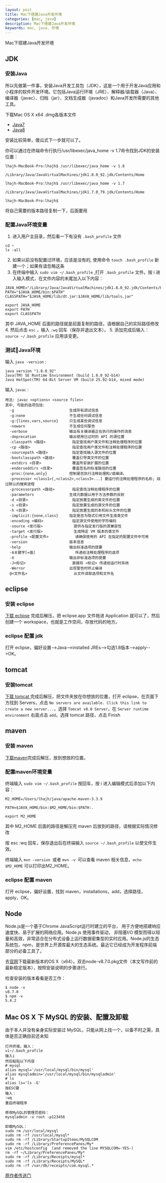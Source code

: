 ```yaml
---
layout: post
title: Mac下搭建Java开发环境
categories: [mac, java]
description: Mac下搭建Java开发环境
keywords: mac, java, 环境
---
```


Mac下搭建Java开发环境

## JDK

### 安装Java
所以先做第一件事，安装Java开发工具包（JDK），这是一个用于开发Java应用和小程序的软件开发环境。它包括Java运行环境（JRE）、解释器/装载器（Java）、编译器（javac）、归档（jar）、文档生成器（javadoc）和Java开发所需要的其他工具。

下载Mac OS X x64 .dmg各版本文件

- [Java7](http://www.oracle.com/technetwork/java/javase/downloads/jdk7-downloads-1880260.html)
- [Java8](http://www.oracle.com/technetwork/java/javase/downloads/jdk8-downloads-2133151.html)

安装比较简单，傻瓜式下一步就可以了。

你可以通过在终端命令行执行/usr/libexec/java_home -v 1.7命令找到JDK的安装位置：

```
lhajh-MacBook-Pro:lhajh$ /usr/libexec/java_home -v 1.8

/Library/Java/JavaVirtualMachines/jdk1.8.0_92.jdk/Contents/Home

lhajh-MacBook-Pro:lhajh$ /usr/libexec/java_home -v 1.7

/Library/Java/JavaVirtualMachines/jdk1.7.0_79.jdk/Contents/Home

lhajh-MacBook-Pro:lhajh$
```

将自己需要的版本路径复制一下，后面要用

### 配置Java环境变量

1. 进入用户主目录，然后看一下有没有 `.bash_profile` 文件
```
cd ~
ls -all
```
2. 如果以前没有配置过环境，应该是没有的, 使用命令 `touch .bash_profile` 新建一个；如果有请忽略这条
3. 在终端中输入 `sudo vim ~/.bash_profile` ,打开 `.bash_profile` 文件。按 i 进入输入模式，在文件内容的末尾加入以下内容：  
```
JAVA_HOME="/Library/Java/JavaVirtualMachines/jdk1.8.0_92.jdk/Contents/Home"
PATH="$JAVA_HOME/bin:$PATH"
CLASSPATH="$JAVA_HOME/lib/dt.jar:$JAVA_HOME/lib/tools.jar"

export JAVA_HOME
export PATH
export CLASSPATH
```
其中 JAVA_HOME 后面的路径就是前面复制的路径，请根据自己的实际路径修改
4. 然后点击 `esc` ，输入 `:wq`  回车（保存并退出文本）。
5. 添加完成后输入： `source ~/.bash_profile`  应用该变更。

### 测试Java环境

输入 `java -version` :
```
java version "1.8.0_92"
Java(TM) SE Runtime Environment (build 1.8.0_92-b14)
Java HotSpot(TM) 64-Bit Server VM (build 25.92-b14, mixed mode)
```
输入 `javac` :
```
用法: javac <options> <source files>
其中, 可能的选项包括:
  -g                         生成所有调试信息
  -g:none                    不生成任何调试信息
  -g:{lines,vars,source}     只生成某些调试信息
  -nowarn                    不生成任何警告
  -verbose                   输出有关编译器正在执行的操作的消息
  -deprecation               输出使用已过时的 API 的源位置
  -classpath <路径>            指定查找用户类文件和注释处理程序的位置
  -cp <路径>                   指定查找用户类文件和注释处理程序的位置
  -sourcepath <路径>           指定查找输入源文件的位置
  -bootclasspath <路径>        覆盖引导类文件的位置
  -extdirs <目录>              覆盖所安装扩展的位置
  -endorseddirs <目录>         覆盖签名的标准路径的位置
  -proc:{none,only}          控制是否执行注释处理和/或编译。
  -processor <class1>[,<class2>,<class3>...] 要运行的注释处理程序的名称; 绕过默认的搜索进程
  -processorpath <路径>        指定查找注释处理程序的位置
  -parameters                生成元数据以用于方法参数的反射
  -d <目录>                    指定放置生成的类文件的位置
  -s <目录>                    指定放置生成的源文件的位置
  -h <目录>                    指定放置生成的本机标头文件的位置
  -implicit:{none,class}     指定是否为隐式引用文件生成类文件
  -encoding <编码>             指定源文件使用的字符编码
  -source <发行版>              提供与指定发行版的源兼容性
  -target <发行版>              生成特定 VM 版本的类文件
  -profile <配置文件>            请确保使用的 API 在指定的配置文件中可用
  -version                   版本信息
  -help                      输出标准选项的提要
  -A关键字[=值]                  传递给注释处理程序的选项
  -X                         输出非标准选项的提要
  -J<标记>                     直接将 <标记> 传递给运行时系统
  -Werror                    出现警告时终止编译
  @<文件名>                     从文件读取选项和文件名
```

## eclipse

### 安装 eclipse
[下载 eclipse](https://www.eclipse.org/downloads/) 完成后解压，把 eclipse.app 文件拖进 Application 就可以了，然后创建一个 workspace，也就是工作空间，存放代码的地方。

### eclipse 配置 jdk
打开 eclipse，偏好设置-->Java-->installed JREs-->勾选1.8版本-->apply-->OK。

## tomcat

### 安装tomcat
[下载 tomcat ](https://tomcat.apache.org/download-80.cgi)完成后解压，把文件夹放在你想放的位置，打开 eclipse，在页面下方找到 Servers，点击 `No servers are available. Click this link to create a new server...`，选择 `Tomcat v8.0 Server`，在 `Server runtime environment` 右面点击 `add`，选择 tomcat 路径，点击 Finish

## maven

### 安装 maven
[下载maven](http://maven.apache.org/download.cgi)完成后解压，放到想放的位置。

### 配置maven环境变量
终端输入 `sudo vim ~/.bash_profile` 按回车，按 i 进入编辑模式后添加以下内容：
```
M2_HOME=/Users/lhajh/java/apache-maven-3.3.9

PATH=$JAVA_HOME/bin:$M2_HOME/bin:$PATH:.

export M2_HOME
```
其中 M2_HOME 后面的路径是解压完 maven 后放到的路径，请根据实际情况修改

按 esc :wq 回车，保存退出后在终端输入 `source ~/.bash_profile` 以使文件生效。

终端输入 `mvn -version `或者 `mvn -v `可以查看 maven 相关信息，`echo $M2_HOME` 可以打印出M2_HOME。

### eclipse 配置 maven
打开 eclipse，偏好设置，找到 maven，installations，add，选择路径，apply，OK。

## Node

Node.js是一个基于Chrome JavaScript运行时建立的平台， 用于方便地搭建响应速度快、易于扩展的网络应用。Node.js 使用事件驱动， 非阻塞I/O 模型而得以轻量和高效，非常适合在分布式设备上运行数据密集型的实时应用。Node.js的生态系统包，npm，是世界上开源库最大的生态系统。最近它已经成为开发程序前端部分的必备工具了。

去[官网](https://nodejs.org/)下载最新版本的OS X（x64）。双击node-v8.7.0.pkg文件（本文写作前的最新稳定版本），按照安装说明的步骤进行。

检查安装的版本看看是否工作：
```
$ node -v
v8.7.0
$ npm -v
5.4.2
```

## Mac OS X 下 MySQL 的安装、配置及卸载

由于本人并没有亲身实际安装过 MySQL，只能从网上找一个，以备不时之需，具体是否正确目前还未知
```
打开终端，输入：
vi~/.bash_profile
输入i
然后粘贴以下内容
# mysql
alias mysql='/usr/local/mysql/bin/mysql'
alias mysqladmin='/usr/local/mysql/bin/mysqladmin'
# ls
alias ls='ls -G'
按ESC键
输入：
:wq
重启终端程序
 
修改MySQL的管理员密码：
mysqladmin -u root -p123456
 
卸载MySQL：
sudo rm /usr/local/mysql
sudo rm -rf /usr/local/mysql*
sudo rm -rf /Library/StartupItems/MySQLCOM
sudo rm -rf /Library/PreferencePanes/My*
vim /etc/hostconfig  (and removed the line MYSQLCOM=-YES-)
rm -rf ~/Library/PreferencePanes/My*
sudo rm -rf /Library/Receipts/mysql*
sudo rm -rf /Library/Receipts/MySQL*
sudo rm -rf /var/db/receipts/com.mysql.*
```
[原作者传送门](http://www.cnblogs.com/iospp/p/5074522.html)